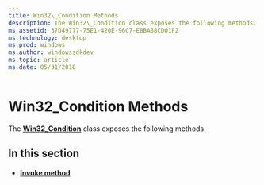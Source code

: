 ```yaml
---
title: Win32\_Condition Methods
description: The Win32\_Condition class exposes the following methods.
ms.assetid: 37D49777-75E1-420E-96C7-E8BA88CD01F2
ms.technology: desktop
ms.prod: windows
ms.author: windowssdkdev
ms.topic: article
ms.date: 05/31/2018
---
```


# Win32\_Condition Methods

The [**Win32\_Condition**](win32-condition.md) class exposes the following methods.

## In this section

-   [**Invoke method**](invoke-method-in-class-win32-condition.md)

 

 




